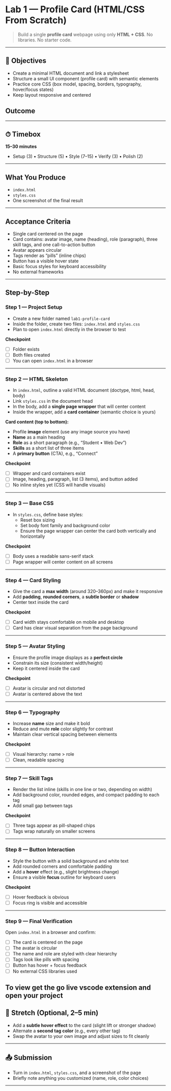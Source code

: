 # Lab 1 — Profile Card (HTML/CSS From Scratch)

> Build a single **profile card** webpage using only **HTML + CSS**. No libraries. No starter code.

---

## 🎯 Objectives

- Create a minimal HTML document and link a stylesheet
- Structure a small UI component (profile card) with semantic elements
- Practice core CSS (box model, spacing, borders, typography, hover/focus states)
- Keep layout responsive and centered

## Outcome

---

## ⏱ Timebox

**15–30 minutes**

- Setup (3) • Structure (5) • Style (7–15) • Verify (3) • Polish (2)

---

## What You Produce

- `index.html`
- `styles.css`
- One screenshot of the final result

---

## Acceptance Criteria

- Single card centered on the page
- Card contains: avatar image, name (heading), role (paragraph), three skill tags, and one call-to-action button
- Avatar appears circular
- Tags render as “pills” (inline chips)
- Button has a visible hover state
- Basic focus styles for keyboard accessibility
- No external frameworks

---

## Step-by-Step

### Step 1 — Project Setup

- Create a new folder named `lab1-profile-card`
- Inside the folder, create two files: `index.html` and `styles.css`
- Plan to open `index.html` directly in the browser to test

**Checkpoint**

- [ ] Folder exists
- [ ] Both files created
- [ ] You can open `index.html` in a browser

---

### Step 2 — HTML Skeleton

- In `index.html`, outline a valid HTML document (doctype, html, head, body)
- Link `styles.css` in the document head
- In the body, add a **single page wrapper** that will center content
- Inside the wrapper, add a **card container** (semantic choice is yours)

**Card content (top to bottom):**

- Profile **image** element (use any image source you have)
- **Name** as a main heading
- **Role** as a short paragraph (e.g., “Student • Web Dev”)
- **Skills** as a short list of three items
- A **primary button** (CTA), e.g., “Connect”

**Checkpoint**

- [ ] Wrapper and card containers exist
- [ ] Image, heading, paragraph, list (3 items), and button added
- [ ] No inline styles yet (CSS will handle visuals)

---

### Step 3 — Base CSS

- In `styles.css`, define base styles:
  - Reset box sizing
  - Set body font family and background color
  - Ensure the page wrapper can center the card both vertically and horizontally

**Checkpoint**

- [ ] Body uses a readable sans-serif stack
- [ ] Page wrapper will center content on all screens

---

### Step 4 — Card Styling

- Give the card a **max width** (around 320–360px) and make it responsive
- Add **padding**, **rounded corners**, a **subtle border** or **shadow**
- Center text inside the card

**Checkpoint**

- [ ] Card width stays comfortable on mobile and desktop
- [ ] Card has clear visual separation from the page background

---

### Step 5 — Avatar Styling

- Ensure the profile image displays as a **perfect circle**
- Constrain its size (consistent width/height)
- Keep it centered inside the card

**Checkpoint**

- [ ] Avatar is circular and not distorted
- [ ] Avatar is centered above the text

---

### Step 6 — Typography

- Increase **name** size and make it bold
- Reduce and mute **role** color slightly for contrast
- Maintain clear vertical spacing between elements

**Checkpoint**

- [ ] Visual hierarchy: name > role
- [ ] Clean, readable spacing

---

### Step 7 — Skill Tags

- Render the list inline (skills in one line or two, depending on width)
- Add background color, rounded edges, and compact padding to each tag
- Add small gap between tags

**Checkpoint**

- [ ] Three tags appear as pill-shaped chips
- [ ] Tags wrap naturally on smaller screens

---

### Step 8 — Button Interaction

- Style the button with a solid background and white text
- Add rounded corners and comfortable padding
- Add a **hover** effect (e.g., slight brightness change)
- Ensure a visible **focus** outline for keyboard users

**Checkpoint**

- [ ] Hover feedback is obvious
- [ ] Focus ring is visible and accessible

---

### Step 9 — Final Verification

Open `index.html` in a browser and confirm:

- [ ] The card is centered on the page
- [ ] The avatar is circular
- [ ] The name and role are styled with clear hierarchy
- [ ] Tags look like pills with spacing
- [ ] Button has hover + focus feedback
- [ ] No external CSS libraries used

## To view get the go live vscode extension and open your project

## 🌟 Stretch (Optional, 2–5 min)

- Add a **subtle hover effect** to the card (slight lift or stronger shadow)
- Alternate a **second tag color** (e.g., every other tag)
- Swap the avatar to your own image and adjust sizes to fit cleanly

---

## 📤 Submission

- Turn in `index.html`, `styles.css`, and a screenshot of the page
- Briefly note anything you customized (name, role, color choices)

---
